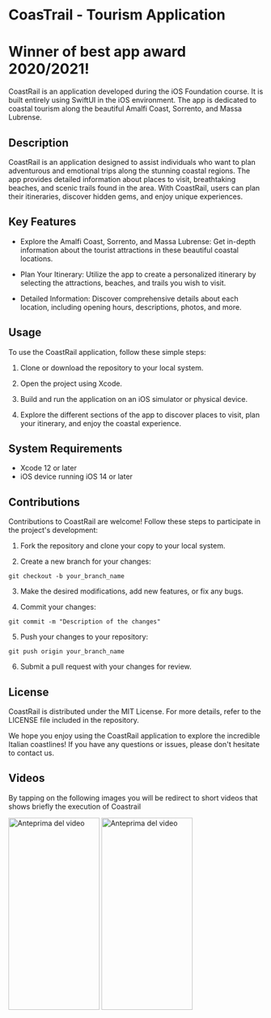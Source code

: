 # CoasTrail - Tourism Application
# Winner of best app award 2020/2021!

CoastRail is an application developed during the iOS Foundation course. It is built entirely using SwiftUI in the iOS environment. The app is dedicated to coastal tourism along the beautiful Amalfi Coast, Sorrento, and Massa Lubrense.

## Description

CoastRail is an application designed to assist individuals who want to plan adventurous and emotional trips along the stunning coastal regions. The app provides detailed information about places to visit, breathtaking beaches, and scenic trails found in the area. With CoastRail, users can plan their itineraries, discover hidden gems, and enjoy unique experiences.

## Key Features

- Explore the Amalfi Coast, Sorrento, and Massa Lubrense: Get in-depth information about the tourist attractions in these beautiful coastal locations.

- Plan Your Itinerary: Utilize the app to create a personalized itinerary by selecting the attractions, beaches, and trails you wish to visit.

- Detailed Information: Discover comprehensive details about each location, including opening hours, descriptions, photos, and more.

## Usage

To use the CoastRail application, follow these simple steps:

1. Clone or download the repository to your local system.

2. Open the project using Xcode.

3. Build and run the application on an iOS simulator or physical device.

4. Explore the different sections of the app to discover places to visit, plan your itinerary, and enjoy the coastal experience.

## System Requirements

- Xcode 12 or later
- iOS device running iOS 14 or later

## Contributions

Contributions to CoastRail are welcome! Follow these steps to participate in the project's development:

1. Fork the repository and clone your copy to your local system.

2. Create a new branch for your changes:
```
git checkout -b your_branch_name
```

3. Make the desired modifications, add new features, or fix any bugs.

4. Commit your changes:
```
git commit -m "Description of the changes"
```

5. Push your changes to your repository:
```
git push origin your_branch_name
```

6. Submit a pull request with your changes for review.

## License

CoastRail is distributed under the MIT License. For more details, refer to the LICENSE file included in the repository.

We hope you enjoy using the CoastRail application to explore the incredible Italian coastlines! If you have any questions or issues, please don't hesitate to contact us.

## Videos
By tapping on the following images you will be redirect to short videos that shows briefly the execution of Coastrail

<a href="https://streamable.com/e/sohyok" target="_blank"><img src="https://i.ibb.co/khCRB6n/111.jpg" alt="Anteprima del video" width="180" height="380" border="0"></a>
<a href="https://streamable.com/7xjf3z" target="_blank"><img src="https://i.ibb.co/s2MtVCG/22.jpg" alt="Anteprima del video" width="180" height="380" border="0"></a>
